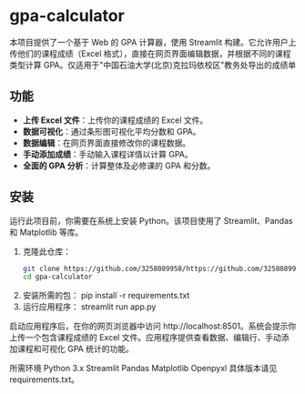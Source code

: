 # gpa-calculator
本项目提供了一个基于 Web 的 GPA 计算器，使用 Streamlit 构建。它允许用户上传他们的课程成绩（Excel 格式），直接在网页界面编辑数据，并根据不同的课程类型计算 GPA。仅适用于"中国石油大学(北京)克拉玛依校区"教务处导出的成绩单

## 功能

- **上传 Excel 文件**：上传你的课程成绩的 Excel 文件。
- **数据可视化**：通过条形图可视化平均分数和 GPA。
- **数据编辑**：在网页界面直接修改你的课程数据。
- **手动添加成绩**：手动输入课程详情以计算 GPA。
- **全面的 GPA 分析**：计算整体及必修课的 GPA 和分数。

## 安装

运行此项目前，你需要在系统上安装 Python。该项目使用了 Streamlit、Pandas 和 Matplotlib 等库。
1. 克隆此仓库：
   ```bash
   git clone https://github.com/3258089958/https://github.com/3258089958/gpa-.git.git
   cd gpa-calculator 
2. 安装所需的包：
    pip install -r requirements.txt
3. 运行应用程序：
    streamlit run app.py

启动应用程序后，在你的网页浏览器中访问 http://localhost:8501。系统会提示你上传一个包含课程成绩的 Excel 文件。应用程序提供查看数据、编辑行、手动添加课程和可视化 GPA 统计的功能。

所需环境
Python 3.x
Streamlit
Pandas
Matplotlib
Openpyxl
具体版本请见 requirements.txt。